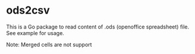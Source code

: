 # ods2csv
This is a Go package to read content of .ods (openoffice spreadsheet) file. See example for usage.

Note: Merged cells are not support

